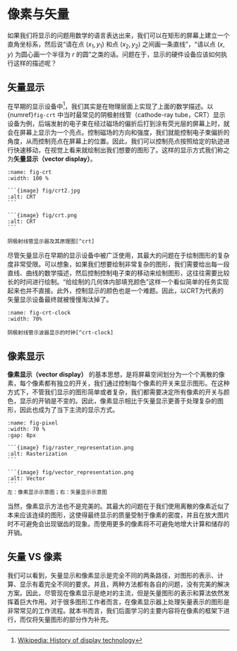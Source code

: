 # 像素与矢量

<!-- ```{figure} fig/sunday.jpg
:name: fig-sunday

Seurat, Georges. "A Sunday Afternoon on the Island of La Grande Jatte". 1886, Art Institute of Chicago
``` -->

如果我们将显示的问题用数学的语言表达出来，我们可以在矩形的屏幕上建立一个直角坐标系，然后说“请在点 $(x_1, y_1)$ 和点 $(x_2, y_2)$ 之间画一条直线”，“请以点 $(x, y)$ 为圆心画一个半径为 $r$ 的圆”之类的话。问题在于，显示的硬件设备应该如何执行这样的描述呢？

## 矢量显示

在早期的显示设备中[^history]，我们其实是在物理层面上实现了上面的数学描述。以{numref}`fig-crt` 中当时最常见的阴极射线管（cathode-ray tube，CRT）显示设备为例，后端发射的电子束在经过磁场的偏折后打到涂有荧光层的屏幕上时，就会在屏幕上显示为一个亮点。控制磁场的方向和强度，我们就能控制电子束偏折的角度，从而控制亮点在屏幕上的位置。因此，我们可以控制亮点按照给定的轨迹进行快速移动，在视觉上看来就绘制出我们想要的图形了。这样的显示方式我们称之为**矢量显示（vector display）**。
[^history]:[Wikipedia: History of display technology](https://en.wikipedia.org/wiki/History_of_display_technology)

````{subfigure} AB 
:name: fig-crt
:width: 100 %

```{image} fig/crt2.jpg
:alt: CRT
```

```{image} fig/crt.png
:alt: CRT
```

阴极射线管显示器及其原理图[^crt]
````
[^crt]:[Wikipedia: Cathode-ray tube](https://en.wikipedia.org/wiki/Cathode-ray_tube)


尽管矢量显示在早期的显示设备中被广泛使用，其最大的问题在于绘制图形的复杂度非常受限。可以想象，如果我们想要绘制非常复杂的图形，我们需要给出每一段直线、曲线的数学描述，然后控制控制电子束的移动来绘制图形，这往往需要比较长的时间进行绘制。“给绘制的几何体内部填充颜色”这样一个看似简单的任务实现起来也并不直接。此外，控制显示的颜色也是一个难题。因此，以CRT为代表的矢量显示设备最终就被慢慢淘汰掉了。

```{figure} fig/Oscilloscope_clock.jpg
:name: fig-crt-clock
:width: 70%

阴极射线管示波器显示的时钟[^crt-clock]
```
[^crt-clock]:[Wikipedia:Vector monitor](https://en.wikipedia.org/wiki/Vector_monitor)


## 像素显示

**像素显示（vector display）** 的基本思想，是将屏幕空间划分为一个个离散的像素，每个像素都有独立的开关，我们通过控制每个像素的开关来显示图形。在这种方式下，不管我们显示的图形简单或者复杂，我们都需要决定所有像素的开关与颜色，显示的开销是不变的。因此，像素显示相比于矢量显示更善于处理复杂的图形，因此也成为了当下主流的显示方式。

````{subfigure} AB 
:name: fig-pixel
:width: 70 %
:gap: 8px

```{image} fig/raster_representation.png
:alt: Rasterization
```

```{image} fig/vector_representation.png
:alt: Vector
```
左：像素显示示意图；右：矢量显示示意图
````

当然，像素显示方法也不是完美的。其最大的问题在于我们使用离散的像素近似了本来应该连续的图形，这使得最终显示的质量受制于像素的密度，并且在放大图片时不可避免会出现锯齿的现象。而使用更多的像素将不可避免地增大计算和储存的开销。

## 矢量 VS 像素

我们可以看到，矢量显示和像素显示是完全不同的两条路径，对图形的表示、计算、显示有着完全不同的要求。并且，两种方法都有各自的问题，没有完美的解决方案。因此，尽管现在像素显示是绝对的主流，但是矢量图形的表示和算法依然发挥着巨大作用。对于很多图形工作者而言，在像素显示器上处理矢量表示的图形是非常常见的工作流程。就本书而言，我们后面学习的主要内容将在像素的框架下进行，而仅将矢量图形的部分作为补充。